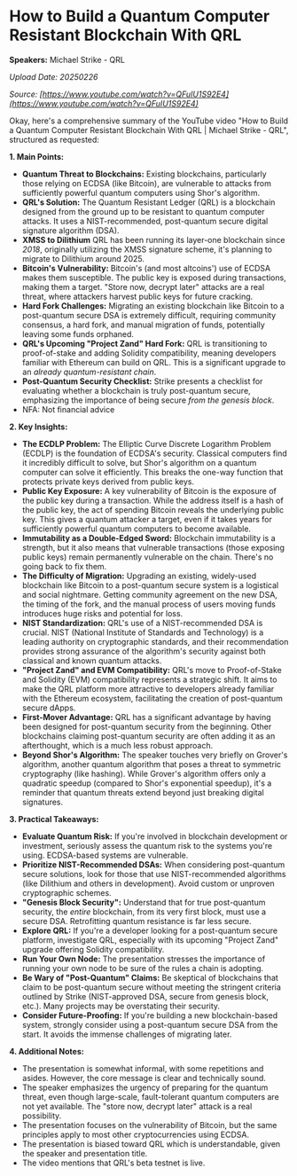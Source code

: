 # How to Build a Quantum Computer Resistant Blockchain With QRL

**Speakers:** Michael Strike - QRL


*Upload Date: 20250226*

*Source: [https://www.youtube.com/watch?v=QFuIU1S92E4](https://www.youtube.com/watch?v=QFuIU1S92E4)*

Okay, here's a comprehensive summary of the YouTube video "How to Build a Quantum Computer Resistant Blockchain With QRL | Michael Strike - QRL", structured as requested:

**1. Main Points:**

*   **Quantum Threat to Blockchains:** Existing blockchains, particularly those relying on ECDSA (like Bitcoin), are vulnerable to attacks from sufficiently powerful quantum computers using Shor's algorithm.
*   **QRL's Solution:** The Quantum Resistant Ledger (QRL) is a blockchain designed from the ground up to be resistant to quantum computer attacks. It uses a NIST-recommended, post-quantum secure digital signature algorithm (DSA).
*   **XMSS to Dilithium** QRL has been running its layer-one blockchain since _2018_, originally utilizing the XMSS signature scheme, it's planning to migrate to Dilithium around 2025.
*   **Bitcoin's Vulnerability:** Bitcoin's (and most altcoins') use of ECDSA makes them susceptible.  The public key is exposed during transactions, making them a target.  "Store now, decrypt later" attacks are a real threat, where attackers harvest public keys for future cracking.
*   **Hard Fork Challenges:** Migrating an existing blockchain like Bitcoin to a post-quantum secure DSA is extremely difficult, requiring community consensus, a hard fork, and manual migration of funds, potentially leaving some funds orphaned.
*   **QRL's Upcoming "Project Zand" Hard Fork:** QRL is transitioning to proof-of-stake and adding Solidity compatibility, meaning developers familiar with Ethereum can build on QRL.  This is a significant upgrade to an *already quantum-resistant chain*.
*   **Post-Quantum Security Checklist:** Strike presents a checklist for evaluating whether a blockchain is truly post-quantum secure, emphasizing the importance of being secure *from the genesis block*.
* NFA: Not financial advice

**2. Key Insights:**

*   **The ECDLP Problem:** The Elliptic Curve Discrete Logarithm Problem (ECDLP) is the foundation of ECDSA's security.  Classical computers find it incredibly difficult to solve, but Shor's algorithm on a quantum computer can solve it efficiently.  This breaks the one-way function that protects private keys derived from public keys.
*   **Public Key Exposure:** A key vulnerability of Bitcoin is the exposure of the public key during a transaction.  While the address itself is a hash of the public key, the act of spending Bitcoin reveals the underlying public key.  This gives a quantum attacker a target, even if it takes years for sufficiently powerful quantum computers to become available.
*   **Immutability as a Double-Edged Sword:**  Blockchain immutability is a strength, but it also means that vulnerable transactions (those exposing public keys) remain permanently vulnerable on the chain.  There's no going back to fix them.
*   **The Difficulty of Migration:** Upgrading an existing, widely-used blockchain like Bitcoin to a post-quantum secure system is a logistical and social nightmare.  Getting community agreement on the new DSA, the timing of the fork, and the manual process of users moving funds introduces huge risks and potential for loss.
*   **NIST Standardization:** QRL's use of a NIST-recommended DSA is crucial.  NIST (National Institute of Standards and Technology) is a leading authority on cryptographic standards, and their recommendation provides strong assurance of the algorithm's security against both classical and known quantum attacks.
*   **"Project Zand" and EVM Compatibility:** QRL's move to Proof-of-Stake and Solidity (EVM) compatibility represents a strategic shift.  It aims to make the QRL platform more attractive to developers already familiar with the Ethereum ecosystem, facilitating the creation of post-quantum secure dApps.
*   **First-Mover Advantage:** QRL has a significant advantage by having been designed for post-quantum security from the beginning.  Other blockchains claiming post-quantum security are often adding it as an afterthought, which is a much less robust approach.
*   **Beyond Shor's Algorithm:** The speaker touches very briefly on Grover's algorithm, another quantum algorithm that poses a threat to symmetric cryptography (like hashing). While Grover's algorithm offers only a quadratic speedup (compared to Shor's exponential speedup), it's a reminder that quantum threats extend beyond just breaking digital signatures.

**3. Practical Takeaways:**

*   **Evaluate Quantum Risk:** If you're involved in blockchain development or investment, seriously assess the quantum risk to the systems you're using.  ECDSA-based systems are vulnerable.
*   **Prioritize NIST-Recommended DSAs:** When considering post-quantum secure solutions, look for those that use NIST-recommended algorithms (like Dilithium and others in development).  Avoid custom or unproven cryptographic schemes.
*   **"Genesis Block Security":** Understand that for true post-quantum security, the *entire* blockchain, from its very first block, must use a secure DSA. Retrofitting quantum resistance is far less secure.
*   **Explore QRL:** If you're a developer looking for a post-quantum secure platform, investigate QRL, especially with its upcoming "Project Zand" upgrade offering Solidity compatibility.
*   **Run Your Own Node:** The presentation stresses the importance of running your own node to be sure of the rules a chain is adopting.
*   **Be Wary of "Post-Quantum" Claims:** Be skeptical of blockchains that claim to be post-quantum secure without meeting the stringent criteria outlined by Strike (NIST-approved DSA, secure from genesis block, etc.).  Many projects may be overstating their security.
*   **Consider Future-Proofing:** If you're building a new blockchain-based system, strongly consider using a post-quantum secure DSA from the start. It avoids the immense challenges of migrating later.

**4. Additional Notes:**

*   The presentation is somewhat informal, with some repetitions and asides. However, the core message is clear and technically sound.
*   The speaker emphasizes the urgency of preparing for the quantum threat, even though large-scale, fault-tolerant quantum computers are not yet available. The "store now, decrypt later" attack is a real possibility.
*   The presentation focuses on the vulnerability of Bitcoin, but the same principles apply to most other cryptocurrencies using ECDSA.
*   The presentation is biased toward QRL which is understandable, given the speaker and presentation title.
*   The video mentions that QRL's beta testnet is live.